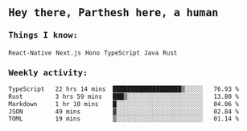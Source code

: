 <samp>
    <h2>Hey there, Parthesh here, a human</h2>
    <h3>Things I know: </h3>
    <code>React-Native</code> <code>Next.js</code> <code>Hono</code> <code>TypeScript</code> <code>Java</code> <code>Rust</code>
    <h3>Weekly activity:</h3>
<!--START_SECTION:waka-->

```txt
TypeScript   22 hrs 14 mins  ███████████████████▒░░░░░   76.93 %
Rust         3 hrs 59 mins   ███▒░░░░░░░░░░░░░░░░░░░░░   13.80 %
Markdown     1 hr 10 mins    █░░░░░░░░░░░░░░░░░░░░░░░░   04.06 %
JSON         49 mins         ▓░░░░░░░░░░░░░░░░░░░░░░░░   02.84 %
TOML         19 mins         ▒░░░░░░░░░░░░░░░░░░░░░░░░   01.14 %
```

<!--END_SECTION:waka-->
</samp>
